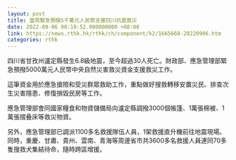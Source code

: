 ```yaml
---
layout: post
title: 當局緊急預撥5千萬元人民幣支援四川抗震救災
date: 2022-09-06 00:10:52.000000000 +08:00
link: https://news.rthk.hk/rthk/ch/component/k2/1665668-20220906.htm
categories: rthk
---
```


四川省甘孜州瀘定縣發生6.8級地震，至今超過30人死亡。財政部、應急管理部緊急預撥5000萬元人民幣中央自然災害救災資金支援救災工作。

這筆資金用於應急搶險和受災群眾救助工作，重點做好搜救轉移安置災民、排查次生災害隱患、修復損毀民房等工作。 

應急管理部會同國家糧食和物資儲備局向瀘定縣調撥3000個帳篷、1萬張棉被、1萬張摺叠床等救災物資。 

另外，應急管理部已調派1100多名救援隊伍人員，1架救援直升機前往地震現場。同時，重慶、甘肅、貴州、雲南、青海等周邊省市共3600多名救援人員連同70多隻搜救犬集結待命，隨時跨區增援。
